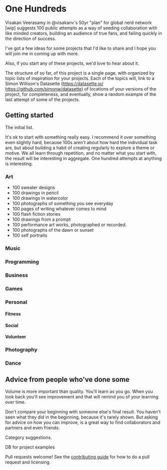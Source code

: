 # One Hundreds

 Visakan Veerasamy in @visakanv's 50yr "plan" for global nerd network [wip] suggests 100 public attempts as a way of seeding collaboration with like minded creators, building an audience of true fans, and failing quickly in the direction of success.

I've got a few ideas for some projects that I'd like to share and I hope you will join me in coming up with more.

Also, if you start any of these projects, we'd love to hear about it.

The structure of so far, of this project is a single page, with organized by topic lists of inspiration for your projects. Each of the topics will, link to a Simon Willison's Datasette (https://datasette.io/ https://github.com/simonw/datasette) of locations of your versions of the project, for completeness, and eventually, show a random example of the last attempt of some of the projects. 

## Getting started

The initial list.

It's ok to start with something really easy. I recommend it over something even slightly hard, because 100s aren't about how hard the individual task are, but about building a habit of creating regularly to explore a theme or motive. We all learn through repetition, and no matter what you start with, the result will be interesting in aggregate. One hundred attempts at anything is interesting.

### Art

- 100 sweater designs
- 100 drawings in pencil
- 100 drawings in watercolor
- 100 photographs of something you see everyday
- 100 pages of writing whatever comes to mind
- 100 flash fiction stories
- 100 drawings from a prompt
- 100 performance art works, photographed or recorded.
- 100 photographs of the dawn or sunset
- 100 self portraits


### Music

### Programming

### Business

### Games

### Personal

#### Fitness

#### Social

#### Volunteer

### Photography

### Dance

## Advice from people who've done some

Volume is more important than quality. You'll learn as you go. When you look back you'll see improvement and that will remind you of your learning over time.

Don't compare your beginning with someone else's final result. You haven't seen what they did in the beginning, because it's rarely shown. But asking for advice on how you can improve, is a great way to find collaborators and partners and even friends.

Category suggestions.

DB for project examples

Pull requests welcome! See the [contributing guide](ContributingGuide.md) for how to do a pull request and licensing.


